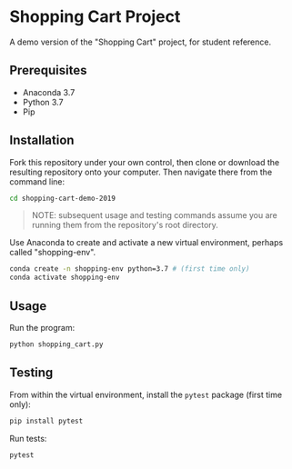 # Shopping Cart Project

A demo version of the "Shopping Cart" project, for student reference.

## Prerequisites

  + Anaconda 3.7
  + Python 3.7
  + Pip

## Installation

Fork this repository under your own control, then clone or download the resulting repository onto your computer. Then navigate there from the command line:

```sh
cd shopping-cart-demo-2019
```

> NOTE: subsequent usage and testing commands assume you are running them from the repository's root directory.

Use Anaconda to create and activate a new virtual environment, perhaps called "shopping-env". 

```sh
conda create -n shopping-env python=3.7 # (first time only)
conda activate shopping-env
```


## Usage

Run the program:

```py
python shopping_cart.py
```

## Testing

From within the virtual environment, install the `pytest` package (first time only):

```sh
pip install pytest
```

Run tests:

```py
pytest
```
